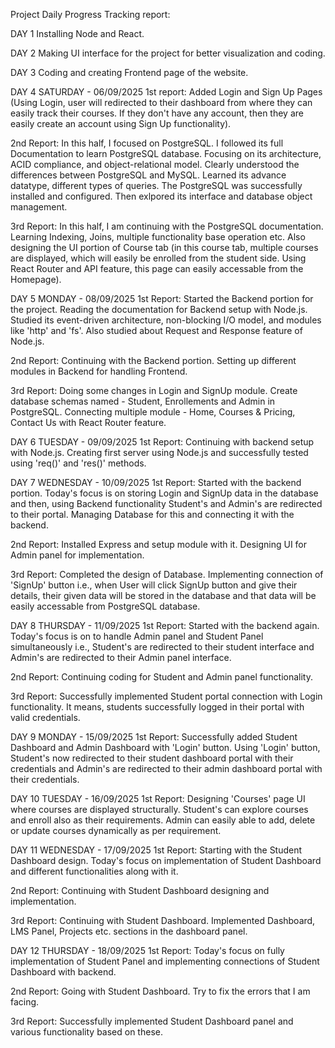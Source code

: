Project Daily Progress Tracking report:


DAY 1 
Installing Node and React.


DAY 2 
Making UI interface for the project for better visualization and coding.


DAY 3 
Coding and creating Frontend page of the website.


DAY 4 SATURDAY - 06/09/2025
1st report: Added Login and Sign Up Pages (Using Login, user will redirected to their dashboard from where they can easily track their courses. If they don't have any account, then they are easily create an account using Sign Up functionality).

2nd Report: In this half, I focused on PostgreSQL. I followed its full Documentation to learn PostgreSQL database. Focusing on its architecture, ACID compliance, and object-relational model. Clearly understood the differences between PostgreSQL and MySQL. Learned its advance datatype, different types of queries. The PostgreSQL was successfully installed and configured. Then exlpored its interface and database object management.

3rd Report: In this half, I am continuing with the PostgreSQL documentation. Learning Indexing, Joins, multiple functionality base operation etc. Also designing the UI portion of Course tab (in this course tab, multiple courses are displayed, which will easily be enrolled from the student side. Using React Router and API feature, this page can easily accessable from the Homepage).



DAY 5 MONDAY - 08/09/2025
1st Report: Started the Backend portion for the project. Reading the documentation for Backend setup with Node.js. Studied its event-driven architecture, non-blocking I/O model, and modules like 'http' and 'fs'. Also studied about Request and Response feature of Node.js.

2nd Report: Continuing with the Backend portion. Setting up different modules in Backend for handling Frontend.

3rd Report: Doing some changes in Login and SignUp module. Create database schemas named - Student, Enrollements and Admin in PostgreSQL. Connecting multiple module - Home, Courses & Pricing, Contact Us with React Router feature.



DAY 6 TUESDAY - 09/09/2025
1st Report: Continuing with backend setup with Node.js. Creating first server using Node.js and successfully tested using 'req()' and 'res()' methods.



DAY 7 WEDNESDAY - 10/09/2025
1st Report: Started with the backend portion. Today's focus is on storing Login and SignUp data in the database and then, using Backend functionality Student's and Admin's are redirected to their portal. Managing Database for this and connecting it with the backend.

2nd Report: Installed Express and setup module with it. Designing UI for Admin panel for implementation.

3rd Report: Completed the design of Database. Implementing connection of 'SignUp' button i.e., when User will click SignUp button and give their details, their given data will be stored in the database and that data will be easily accessable from PostgreSQL database.



DAY 8 THURSDAY - 11/09/2025
1st Report: Started with the backend again. Today's focus is on to handle Admin panel and Student Panel simultaneously i.e., Student's are redirected to their student interface and Admin's are redirected to their Admin panel interface.

2nd Report: Continuing coding for Student and Admin panel functionality.

3rd Report: Successfully implemented Student portal connection with Login functionality. It means, students successfully logged in their portal with valid credentials.



DAY 9 MONDAY - 15/09/2025
1st Report: Successfully added Student Dashboard and Admin Dashboard with 'Login' button. Using 'Login' button, Student's now redirected to their student dashboard portal with their credentials and Admin's are redirected to their admin dashboard portal with their credentials.



DAY  10 TUESDAY - 16/09/2025
1st Report: Designing 'Courses' page UI where courses are displayed structurally. Student's can explore courses and enroll also as their requirements. Admin can easily able to add, delete or update courses dynamically as per requirement.



DAY 11 WEDNESDAY - 17/09/2025
1st Report: Starting with the Student Dashboard design. Today's focus on implementation of Student Dashboard and different functionalities along with it.

2nd Report: Continuing with Student Dashboard designing and implementation.

3rd Report: Continuing with Student Dashboard. Implemented Dashboard, LMS Panel, Projects etc. sections in the dashboard panel.



DAY 12 THURSDAY - 18/09/2025
1st Report: Today's focus on fully implementation of Student Panel and implementing connections of Student Dashboard with backend.

2nd Report: Going with Student Dashboard. Try to fix the errors that I am facing.

3rd Report: Successfully implemented Student Dashboard panel and various functionality based on these.
